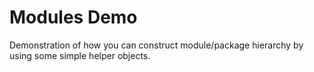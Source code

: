 # Modules Demo
Demonstration of how you can construct module/package hierarchy by using some simple helper objects.